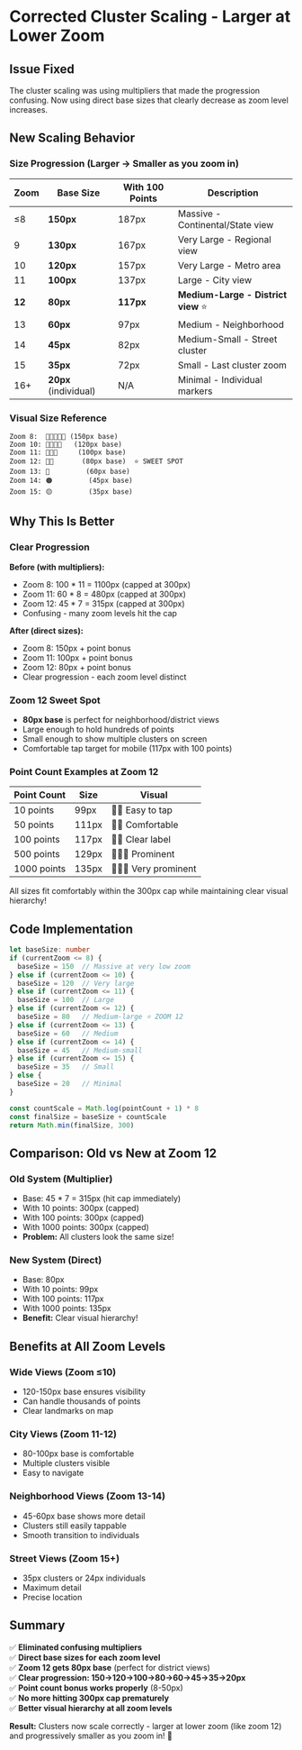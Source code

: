# Corrected Cluster Scaling - Larger at Lower Zoom

## Issue Fixed
The cluster scaling was using multipliers that made the progression confusing. Now using direct base sizes that clearly decrease as zoom level increases.

## New Scaling Behavior

### Size Progression (Larger → Smaller as you zoom in)

| Zoom | Base Size | With 100 Points | Description |
|------|-----------|-----------------|-------------|
| ≤8   | **150px** | 187px | Massive - Continental/State view |
| 9    | **130px** | 167px | Very Large - Regional view |
| 10   | **120px** | 157px | Very Large - Metro area |
| 11   | **100px** | 137px | Large - City view |
| **12** | **80px** | **117px** | **Medium-Large - District view** ⭐ |
| 13   | **60px** | 97px  | Medium - Neighborhood |
| 14   | **45px** | 82px  | Medium-Small - Street cluster |
| 15   | **35px** | 72px  | Small - Last cluster zoom |
| 16+  | **20px** (individual) | N/A | Minimal - Individual markers |

### Visual Size Reference

```
Zoom 8:  🔴🔴🔴🔴🔴 (150px base)
Zoom 10: 🔴🔴🔴🔴   (120px base)
Zoom 11: 🔴🔴🔴     (100px base)
Zoom 12: 🔴🔴       (80px base)  ⭐ SWEET SPOT
Zoom 13: 🔴         (60px base)
Zoom 14: 🟠         (45px base)
Zoom 15: 🟡         (35px base)
```

## Why This Is Better

### Clear Progression
**Before (with multipliers):**
- Zoom 8: 100 * 11 = 1100px (capped at 300px)
- Zoom 11: 60 * 8 = 480px (capped at 300px)
- Zoom 12: 45 * 7 = 315px (capped at 300px)
- Confusing - many zoom levels hit the cap

**After (direct sizes):**
- Zoom 8: 150px + point bonus
- Zoom 11: 100px + point bonus
- Zoom 12: 80px + point bonus
- Clear progression - each zoom level distinct

### Zoom 12 Sweet Spot
- **80px base** is perfect for neighborhood/district views
- Large enough to hold hundreds of points
- Small enough to show multiple clusters on screen
- Comfortable tap target for mobile (117px with 100 points)

### Point Count Examples at Zoom 12

| Point Count | Size | Visual |
|-------------|------|--------|
| 10 points   | 99px  | 🔴🔴 Easy to tap |
| 50 points   | 111px | 🔴🔴 Comfortable |
| 100 points  | 117px | 🔴🔴 Clear label |
| 500 points  | 129px | 🔴🔴🔴 Prominent |
| 1000 points | 135px | 🔴🔴🔴 Very prominent |

All sizes fit comfortably within the 300px cap while maintaining clear visual hierarchy!

## Code Implementation

```typescript
let baseSize: number
if (currentZoom <= 8) {
  baseSize = 150  // Massive at very low zoom
} else if (currentZoom <= 10) {
  baseSize = 120  // Very large
} else if (currentZoom <= 11) {
  baseSize = 100  // Large
} else if (currentZoom <= 12) {
  baseSize = 80   // Medium-large ⭐ ZOOM 12
} else if (currentZoom <= 13) {
  baseSize = 60   // Medium
} else if (currentZoom <= 14) {
  baseSize = 45   // Medium-small
} else if (currentZoom <= 15) {
  baseSize = 35   // Small
} else {
  baseSize = 20   // Minimal
}

const countScale = Math.log(pointCount + 1) * 8
const finalSize = baseSize + countScale
return Math.min(finalSize, 300)
```

## Comparison: Old vs New at Zoom 12

### Old System (Multiplier)
- Base: 45 * 7 = 315px (hit cap immediately)
- With 10 points: 300px (capped)
- With 100 points: 300px (capped)
- With 1000 points: 300px (capped)
- **Problem:** All clusters look the same size!

### New System (Direct)
- Base: 80px
- With 10 points: 99px
- With 100 points: 117px
- With 1000 points: 135px
- **Benefit:** Clear visual hierarchy!

## Benefits at All Zoom Levels

### Wide Views (Zoom ≤10)
- 120-150px base ensures visibility
- Can handle thousands of points
- Clear landmarks on map

### City Views (Zoom 11-12)
- 80-100px base is comfortable
- Multiple clusters visible
- Easy to navigate

### Neighborhood Views (Zoom 13-14)
- 45-60px base shows more detail
- Clusters still easily tappable
- Smooth transition to individuals

### Street Views (Zoom 15+)
- 35px clusters or 24px individuals
- Maximum detail
- Precise location

## Summary

✅ **Eliminated confusing multipliers**  
✅ **Direct base sizes for each zoom level**  
✅ **Zoom 12 gets 80px base** (perfect for district views)  
✅ **Clear progression: 150→120→100→80→60→45→35→20px**  
✅ **Point count bonus works properly** (8-50px)  
✅ **No more hitting 300px cap prematurely**  
✅ **Better visual hierarchy at all zoom levels**  

**Result:** Clusters now scale correctly - larger at lower zoom (like zoom 12) and progressively smaller as you zoom in! 🎯
